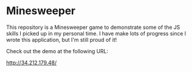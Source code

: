 # Minesweeper

This repository is a Minesweeper game to demonstrate some of the JS skills I picked up in my personal time. I have make lots of progress since I wrote this application, but I'm still proud of it!

Check out the demo at the following URL:

http://34.212.179.48/
